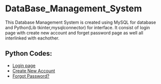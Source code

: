 # DataBase_Management_System
This Database Management System is created using MySQL for database and Python(Lib tkinter,mysqlconnector) for interface. It consist of login page with create new account and forget password page as well all interlinked with eachother.

## Python Codes:

- [Login page](https://github.com/Adeen317/DataBase_Management_System/blob/main/DatabaseManagementSystem/login_page.py)
- [Create New Account](https://github.com/Adeen317/DataBase_Management_System/blob/main/DatabaseManagementSystem/registration.py)
- [Forgot Password?](https://github.com/Adeen317/DataBase_Management_System/blob/main/DatabaseManagementSystem/reset_password.py)
